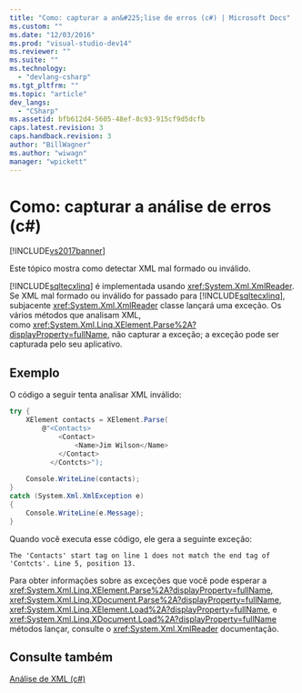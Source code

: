 ```yaml
---
title: "Como: capturar a an&#225;lise de erros (c#) | Microsoft Docs"
ms.custom: ""
ms.date: "12/03/2016"
ms.prod: "visual-studio-dev14"
ms.reviewer: ""
ms.suite: ""
ms.technology: 
  - "devlang-csharp"
ms.tgt_pltfrm: ""
ms.topic: "article"
dev_langs: 
  - "CSharp"
ms.assetid: bfb612d4-5605-48ef-8c93-915cf9d5dcfb
caps.latest.revision: 3
caps.handback.revision: 3
author: "BillWagner"
ms.author: "wiwagn"
manager: "wpickett"
---
```

# Como: capturar a an&#225;lise de erros (c#)
[!INCLUDE[vs2017banner](../../../../csharp/includes/vs2017banner.md)]

Este tópico mostra como detectar XML mal formado ou inválido.  
  
 [!INCLUDE[sqltecxlinq](../../../../csharp/programming-guide/concepts/linq/includes/sqltecxlinq_md.md)] é implementada usando <xref:System.Xml.XmlReader>. Se XML mal formado ou inválido for passado para [!INCLUDE[sqltecxlinq](../../../../csharp/programming-guide/concepts/linq/includes/sqltecxlinq_md.md)], subjacente <xref:System.Xml.XmlReader> classe lançará uma exceção. Os vários métodos que analisam XML, como <xref:System.Xml.Linq.XElement.Parse%2A?displayProperty=fullName>, não capturar a exceção; a exceção pode ser capturada pelo seu aplicativo.  
  
## Exemplo  
 O código a seguir tenta analisar XML inválido:  
  
```c#  
try {  
    XElement contacts = XElement.Parse(  
        @"<Contacts>  
            <Contact>  
                <Name>Jim Wilson</Name>  
            </Contact>  
          </Contcts>");  
  
    Console.WriteLine(contacts);  
}  
catch (System.Xml.XmlException e)  
{  
    Console.WriteLine(e.Message);  
}  
```  
  
 Quando você executa esse código, ele gera a seguinte exceção:  
  
```  
The 'Contacts' start tag on line 1 does not match the end tag of 'Contcts'. Line 5, position 13.  
```  
  
 Para obter informações sobre as exceções que você pode esperar a <xref:System.Xml.Linq.XElement.Parse%2A?displayProperty=fullName>, <xref:System.Xml.Linq.XDocument.Parse%2A?displayProperty=fullName>, <xref:System.Xml.Linq.XElement.Load%2A?displayProperty=fullName>, e <xref:System.Xml.Linq.XDocument.Load%2A?displayProperty=fullName> métodos lançar, consulte o <xref:System.Xml.XmlReader> documentação.  
  
## Consulte também  
 [Análise de XML \(c\#\)](../../../../csharp/programming-guide/concepts/linq/parsing-xml.md)